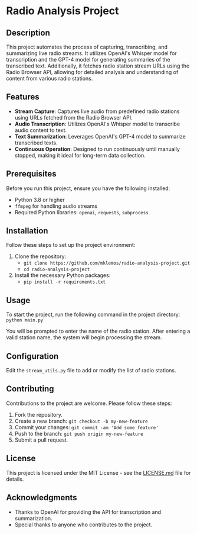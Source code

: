 # Radio Analysis Project

## Description
This project automates the process of capturing, transcribing, and summarizing live radio streams. It utilizes OpenAI's Whisper model for transcription and the GPT-4 model for generating summaries of the transcribed text. Additionally, it fetches radio station stream URLs using the Radio Browser API, allowing for detailed analysis and understanding of content from various radio stations.

## Features
- **Stream Capture**: Captures live audio from predefined radio stations using URLs fetched from the Radio Browser API.
- **Audio Transcription**: Utilizes OpenAI's Whisper model to transcribe audio content to text.
- **Text Summarization**: Leverages OpenAI's GPT-4 model to summarize transcribed texts.
- **Continuous Operation**: Designed to run continuously until manually stopped, making it ideal for long-term data collection.

## Prerequisites
Before you run this project, ensure you have the following installed:
- Python 3.8 or higher
- `ffmpeg` for handling audio streams
- Required Python libraries: `openai`, `requests`, `subprocess`

## Installation
Follow these steps to set up the project environment:
1. Clone the repository:
    - `git clone https://github.com/mklemos/radio-analysis-project.git`
    - `cd radio-analysis-project`
2. Install the necessary Python packages:
    - `pip install -r requirements.txt`

## Usage
To start the project, run the following command in the project directory:
 `python main.py`

You will be prompted to enter the name of the radio station. After entering a valid station name, the system will begin processing the stream.

## Configuration
Edit the `stream_utils.py` file to add or modify the list of radio stations.

## Contributing
Contributions to the project are welcome. Please follow these steps:
1. Fork the repository.
2. Create a new branch: `git checkout -b my-new-feature`
3. Commit your changes: `git commit -am 'Add some feature'`
4. Push to the branch: `git push origin my-new-feature`
5. Submit a pull request.

## License
This project is licensed under the MIT License - see the [LICENSE.md](LICENSE.md) file for details.

## Acknowledgments
- Thanks to OpenAI for providing the API for transcription and summarization.
- Special thanks to anyone who contributes to the project.



